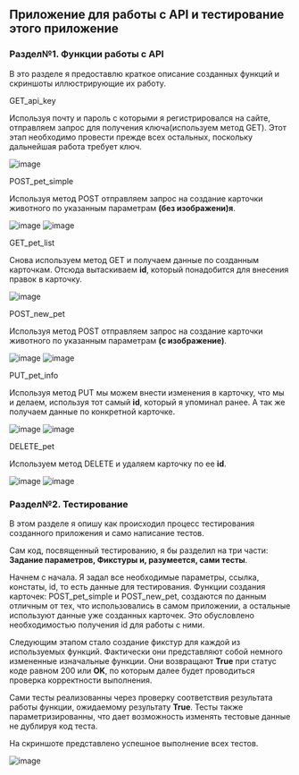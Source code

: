 ## **Приложение для работы с API и тестирование этого приложение**

### **Раздел№1. Функции работы с API**
В это разделе я предоставлю краткое описание созданных функций и скриншоты иллюстрирующие их работу.

GET_api_key

Используя почту и пароль с которыми я регистрировался на сайте, 
отправляем запрос для получения ключа(используем метод GET). 
Этот этап необходимо провести прежде всех остальных, 
поскольку дальнейшая работа требует ключ.

![image](https://drive.google.com/file/d/1bVY3i4Ti4U6JQHbSQNlIMHCHyNLjGMUs/view?usp=sharing)

POST_pet_simple

Используя метод POST отправляем запрос на создание карточки животного по указанным параметрам **(без изображени)я**.

![image](https://drive.google.com/file/d/1BIQbBrrrjbgzgFPJYsHbk1Akc6l79S3c/view?usp=sharing)
![image](https://drive.google.com/file/d/1J3CjCI9NxJhPVsg4e1_T78pxPhYthhBO/view?usp=sharing)

GET_pet_list

Снова используем метод GET и получаем данные по созданным карточкам. Отсюда вытаскиваем **id**, который понадобится 
для внесения правок в карточку.

![image](https://drive.google.com/file/d/1z9-5QBP6wH9g_P6ShXZf2OvG5Oq9FaLL/view?usp=sharing)

POST_new_pet

Используя метод POST отправляем запрос на создание карточки животного по указанным параметрам **(с изображение)**.

![image](https://drive.google.com/file/d/1XYi3oxV91WVuGue5dSQgcANjM3o7zS9M/view?usp=sharing)
![image](https://drive.google.com/file/d/1TmT9dCm54I5k2n6nX3gWrzhX5wUVPIwA/view?usp=sharing)

PUT_pet_info

Используя метод PUT мы можем внести изменения в карточку, что мы и делаем, используя тот самый **id**, 
который я упоминал ранее. А так же получаем данные по конкретной карточке.

![image](https://drive.google.com/file/d/1fggDzm8iTUGW3VSLx-lpp6f2RkX0NkS7/view?usp=sharing)
![image](https://drive.google.com/file/d/1fyXDbRIFeT1XPNlEYtGfvyG_NM6VyRq6/view?usp=sharing)

DELETE_pet

Используем метод DELETE и удаляем карточку по ее **id**.

![image](https://drive.google.com/file/d/1C6z3U4oFVdXDbCxYw_jROLpYmInMxgAz/view?usp=sharing)
![image](https://drive.google.com/file/d/1eFo3LzSX4VD4Kq-IhsouR9fFdEt0bp8R/view?usp=sharing)

### **Раздел№2. Тестирование**

В этом разделе я опишу как происходил процесс тестирования созданного приложения и само написание тестов.

Сам код, посвященный тестированию, я бы разделил на три части: **Задание параметров, Фикстуры и, разумеется, 
сами тесты**.

Начнем с начала. Я задал все необходимые параметры, ссылка, констаты, id, то есть данные для тестирования. 
Функции создания карточек: POST_pet_simple и POST_new_pet, создаются по данным отличным от тех, 
что использовались в самом приложении, 
а остальные используют данные уже созданных карточек. Это обусловлено необходимостью получения id для работы с ними. 

Следующим этапом стало создание фикстур для каждой из используемых функций. Фактически они представляют собой немного 
измененные изначальные функции.
Они возвращают **True** при статус коде равном 200 или **OK**, 
по которым далее будет проводиться проверка корректности выполнения.

Сами тесты реализованны через проверку соответствия результата работы функции, ожидаемому результату **True**. 
Тесты также параметризированны, 
что дает возможность изменять тестовые данные не дублируя код теста.

На скриншоте представлено успешное выполнение всех тестов.

![image](https://drive.google.com/file/d/1_fQ8BsF2ce95e6bJwp399r-TK1iaKg6r/view?usp=sharing)




